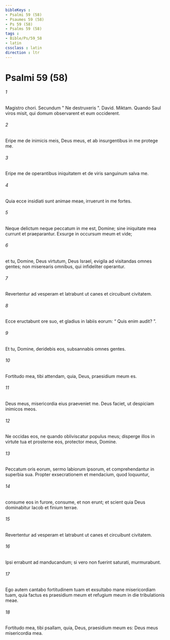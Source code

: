```yaml
---
bibleKeys : 
- Psalmi 59 (58)
- Psaumes 59 (58)
- Ps 59 (58)
- Psalms 59 (58)
tags : 
- Bible/Ps/59_58
- latin
cssclass : latin
direction : ltr
---
```


# Psalmi 59 (58)

###### 1
Magistro chori. Secundum " Ne destruxeris ". David. Miktam. Quando Saul viros misit, qui domum observarent et eum occiderent.
###### 2
Eripe me de inimicis meis, Deus meus, et ab insurgentibus in me protege me.
###### 3
Eripe me de operantibus iniquitatem et de viris sanguinum salva me.
###### 4
Quia ecce insidiati sunt animae meae, irruerunt in me fortes.
###### 5
Neque delictum neque peccatum in me est, Domine; sine iniquitate mea currunt et praeparantur. Exsurge in occursum meum et vide;
###### 6
et tu, Domine, Deus virtutum, Deus Israel, evigila ad visitandas omnes gentes; non miserearis omnibus, qui infideliter operantur.
###### 7
Revertentur ad vesperam et latrabunt ut canes et circuibunt civitatem.
###### 8
Ecce eructabunt ore suo, et gladius in labiis eorum: “ Quis enim audit? ”.
###### 9
Et tu, Domine, deridebis eos, subsannabis omnes gentes.
###### 10
Fortitudo mea, tibi attendam, quia, Deus, praesidium meum es.
###### 11
Deus meus, misericordia eius praeveniet me. Deus faciet, ut despiciam inimicos meos.
###### 12
Ne occidas eos, ne quando obliviscatur populus meus; disperge illos in virtute tua et prosterne eos, protector meus, Domine.
###### 13
Peccatum oris eorum, sermo labiorum ipsorum, et comprehendantur in superbia sua. Propter exsecrationem et mendacium, quod loquuntur,
###### 14
consume eos in furore, consume, et non erunt; et scient quia Deus dominabitur Iacob et finium terrae.
###### 15
Revertentur ad vesperam et latrabunt ut canes et circuibunt civitatem.
###### 16
Ipsi errabunt ad manducandum; si vero non fuerint saturati, murmurabunt.
###### 17
Ego autem cantabo fortitudinem tuam et exsultabo mane misericordiam tuam, quia factus es praesidium meum et refugium meum in die tribulationis meae.
###### 18
Fortitudo mea, tibi psallam, quia, Deus, praesidium meum es: Deus meus misericordia mea.
